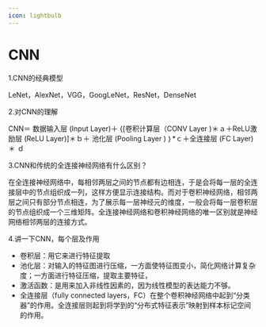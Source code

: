 ```yaml
---
icon: lightbulb
---
```

# CNN

1.CNN的经典模型

LeNet，AlexNet，VGG，GoogLeNet，ResNet，DenseNet

2.对CNN的理解

CNN＝ 数据输入层 (Input Layer)＋ {[卷积计算层（CONV Layer )＊ａ＋ReLU激励层 (ReLU Layer)]＊ｂ＋ 池化层 (Pooling Layer ) ｝*ｃ＋全连接层 (FC Layer) ＊ ｄ

3.CNN和传统的全连接神经网络有什么区别？

在全连接神经网络中，每相邻两层之间的节点都有边相连，于是会将每一层的全连接层中的节点组织成一列，这样方便显示连接结构。而对于卷积神经网络，相邻两层之间只有部分节点相连，为了展示每一层神经元的维度，一般会将每一层卷积层的节点组织成一个三维矩阵。全连接神经网络和卷积神经网络的唯一区别就是神经网络相邻两层的连接方式。

4.讲一下CNN，每个层及作用

- 卷积层：用它来进行特征提取
- 池化层：对输入的特征图进行压缩，一方面使特征图变小，简化网络计算复杂度；一方面进行特征压缩，提取主要特征，
- 激活函数：是用来加入非线性因素的，因为线性模型的表达能力不够。
- 全连接层（fully connected layers，FC）在整个卷积神经网络中起到“分类器”的作用。全连接层则起到将学到的“分布式特征表示”映射到样本标记空间的作用。
